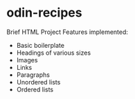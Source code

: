 # odin-recipes

Brief HTML Project
Features implemented:
- Basic boilerplate
- Headings of various sizes
- Images
- Links
- Paragraphs
- Unordered lists
- Ordered lists